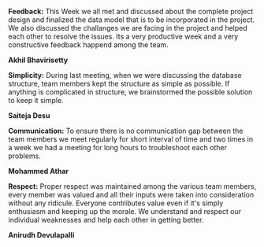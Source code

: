 **Feedback:** This Week we all met and discussed about the complete project design and finalized the data model that is to be incorporated in the project. We also discussed the challanges we are facing in the project and helped each other to resolve the issues. Its a very productive week and a very constructive feedback happend among the team.

**Akhil Bhavirisetty**

**Simplicity:** During last meeting, when we were discussing the database structure, team members kept the structure as simple as possible. If anything is complicated in structure, we brainstormed the possible solution to keep it simple.

**Saiteja Desu**

**Communication:** To ensure there is no communication gap between the team members we meet regularly for short interval of time and two times in a week we had a meeting for long hours to troubleshoot each other problems. 

**Mohammed Athar**

**Respect:** Proper respect was maintained among the various team members, every member was valued and all their inputs were taken into consideration without any ridicule. Everyone contributes value even if it's simply enthusiasm and keeping up the morale. We understand and respect our individual weaknesses and help each other in getting better.

**Anirudh Devulapalli**
